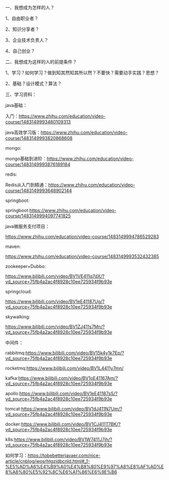 一、我想成为怎样的人？

1、自由职业者？

2、知识分享者？

3、企业技术负责人？

4、自己创业？

二、我想成为这样的人的前提条件？

1、学习？如何学习？做到知其然知其所以然？不要快？需要动手实践？思想？

2、基础？设计模式？算法？



三、学习资料：

java基础：

入门：https://www.zhihu.com/education/video-course/1483149993460109313

java高效学习版：https://www.zhihu.com/education/video-course/1483149993820868608



mongo:

mongo基础到进阶：https://www.zhihu.com/education/video-course/1483149993876189184



redis:

Redis从入门到精通：https://www.zhihu.com/education/video-course/1483149993648902144



springboot:

springboot:https://www.zhihu.com/education/video-course/1483149994097741825



java微服务支付项目：

https://www.zhihu.com/education/video-course/1483149994786529283



maven:

https://www.zhihu.com/education/video-course/1483149993532432385



zookeeper+Dubbo:

https://www.bilibili.com/video/BV1VE411q7dX/?vd_source=75fb4a2ac4f8928c10ee725934f9b93e



springcloud:

https://www.bilibili.com/video/BV1eE41187Ug/?vd_source=75fb4a2ac4f8928c10ee725934f9b93e



skywalking:

https://www.bilibili.com/video/BV1ZJ411s7Mn/?vd_source=75fb4a2ac4f8928c10ee725934f9b93e



中间件：

rabbitmq:https://www.bilibili.com/video/BV15k4y1k7Ep/?vd_source=75fb4a2ac4f8928c10ee725934f9b93e

rocketmq:https://www.bilibili.com/video/BV1L4411y7mn/

kafka:https://www.bilibili.com/video/BV1oE41167Am/?vd_source=75fb4a2ac4f8928c10ee725934f9b93e

apollo:https://www.bilibili.com/video/BV1eE41187sS/?vd_source=75fb4a2ac4f8928c10ee725934f9b93e

tomcat:https://www.bilibili.com/video/BV1dJ411N7Um/?vd_source=75fb4a2ac4f8928c10ee725934f9b93e



docker:https://www.bilibili.com/video/BV1CJ411T7BK/?vd_source=75fb4a2ac4f8928c10ee725934f9b93e

k8s:https://www.bilibili.com/video/BV1W7411J7jh/?vd_source=75fb4a2ac4f8928c10ee725934f9b93e



如何学习：https://tobebetterjavaer.com/nice-article/cnblog/wosrhtgzjdbcnld.html#_1-%E5%AD%A6%E4%B9%A0%E4%B8%80%E9%97%A8%E8%AF%AD%E8%A8%80%E5%92%8C%E6%A1%86%E6%9E%B6	